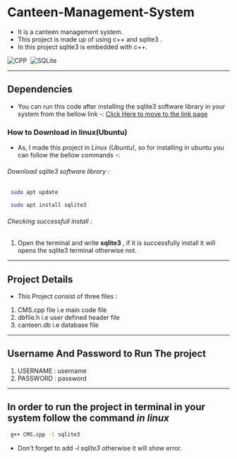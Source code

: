 # Canteen-Management-System

* It is a canteen management system. 
* This project is made up of using c++ and sqlite3 .
* In this project sqlite3 is embedded with c++.
<p>
 <img src="https://img.shields.io/badge/%20-C%2B%2B-green" alt="CPP">&nbsp;
 <img src="https://img.shields.io/badge/%20-SQLite-red" alt="SQLite">
</p>
<hr>

## Dependencies

* You can run this code after installing the sqlite3 software library in your system from the bellow link -: [Click Here to move to the link page](https://www.sqlite.org/download.html "https://www.sqlite.org/download.html")

### How to Download in linux(Ubuntu)
* As, I made this project in *Linux (Ubuntu)*, so for installing in ubuntu you can follow the bellow commands -:

###### Download sqlite3 software library :

```bash
 sudo apt update
```
```bash
 sudo apt install sqlite3
```

###### Checking successfull install :

1. Open the terminal and write **sqlite3** , if it is successfully install it will opens the sqlite3 terminal otherwise not.

<hr>

## Project Details
* This Project consist of three files :

1. CMS.cpp file    i.e main code file
2. dbfile.h        i.e user defined header file
3. canteen.db      i.e database file

<hr>

## Username And Password to Run The project

1. USERNAME : username
2. PASSWORD : password

<hr>

## In order to run the project in terminal in your system follow the command *in linux*

```bash
 g++ CMS.cpp -l sqlite3
```

* Don't forget to add *-l sqlite3* otherwise it will show error.
